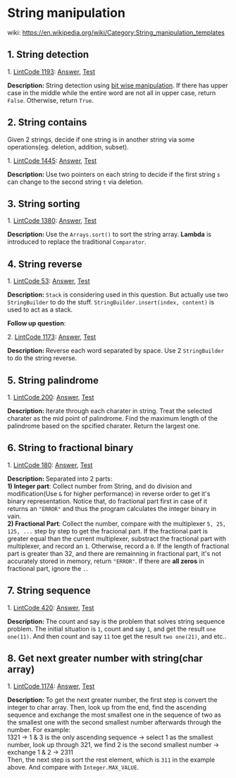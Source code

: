 # String manipulation
wiki: https://en.wikipedia.org/wiki/Category:String_manipulation_templates

## 1. String detection
<div>
    <p>
        1. 
        <a href="https://www.lintcode.com/problem/detect-capital/description">LintCode 1193</a>:  
        <a href="https://github.com/Tony-Hu/ShuaTi-Online.Judge.Problems.Solving/blob/master/src/main/java/string/LintCode1193.java">Answer</a>, 
        <a href="https://github.com/Tony-Hu/ShuaTi-Online.Judge.Problems.Solving/blob/master/src/test/java/string/LintCode1193Test.java">Test</a>
    </p>
    <p><b>Description: </b>String detection using <a href="https://github.com/Tony-Hu/ShuaTi-Online.Judge.Problems.Solving/tree/master/src/main/java/bitOperation">bit wise manipulation</a>. 
    If there has upper case in the middle while the entire word are not all in upper case, return <code>False</code>. Otherwise, return <code>True</code>.</p>
</div>

## 2. String contains
Given 2 strings, decide if one string is in another string via some operations(eg. deletion, addition, subset).<br>
<div>
    <p>
        1. 
        <a href="https://www.lintcode.com/problem/delete-characters/description">LintCode 1445</a>:  
        <a href="https://github.com/Tony-Hu/ShuaTi-Online.Judge.Problems.Solving/blob/master/src/main/java/string/LintCode1445.java">Answer</a>, 
        <a href="https://github.com/Tony-Hu/ShuaTi-Online.Judge.Problems.Solving/blob/master/src/test/java/string/LintCode1445Test.java">Test</a>
    </p>
    <p><b>Description: </b>Use two pointers on each string to decide if the first string <code>s</code> can change to the second string <code>t</code>
    via deletion.</p>
</div>

## 3. String sorting
<div>
    <p>
        1. 
        <a href="https://www.lintcode.com/problem/log-sorting/description">LintCode 1380</a>:  
        <a href="https://github.com/Tony-Hu/ShuaTi-Online.Judge.Problems.Solving/blob/master/src/main/java/string/LintCode1380.java">Answer</a>, 
        <a href="https://github.com/Tony-Hu/ShuaTi-Online.Judge.Problems.Solving/blob/master/src/test/java/string/LintCode1380Test.java">Test</a>
    </p>
    <p><b>Description: </b>Use the <code>Arrays.sort()</code> to sort the string array. <b>Lambda</b> is introduced to replace the traditional <code>Comparator</code>.</p>
</div>

## 4. String reverse
<div>
    <p>
        1. 
        <a href="https://www.lintcode.com/problem/reverse-words-in-a-string/description">LintCode 53</a>:  
        <a href="https://github.com/Tony-Hu/ShuaTi-Online.Judge.Problems.Solving/blob/master/src/main/java/string/LintCode53.java">Answer</a>, 
        <a href="https://github.com/Tony-Hu/ShuaTi-Online.Judge.Problems.Solving/blob/master/src/test/java/string/LintCode53Test.java">Test</a>
    </p>
    <p><b>Description: </b><code>Stack</code> is considering used in this question. But actually use two <code>StringBuilder</code> to do the stuff. 
    <code>StringBuilder.insert(index, content)</code> is used to act as a stack.</p>
</div>
<b>Follow up question</b>:<br>
<div>
    <p>
        2. 
        <a href="https://www.lintcode.com/problem/reverse-words-in-a-string-iii/description">LintCode 1173</a>:  
        <a href="https://github.com/Tony-Hu/ShuaTi-Online.Judge.Problems.Solving/blob/master/src/main/java/string/LintCode1173.java">Answer</a>, 
        <a href="https://github.com/Tony-Hu/ShuaTi-Online.Judge.Problems.Solving/blob/master/src/test/java/string/LintCode1173Test.java">Test</a>
    </p>
    <p><b>Description: </b>Reverse each word separated by space. Use 2 <code>StringBuilder</code> to do the string reverse.</p>
</div>

## 5. String palindrome
<div>
    <p>
        1. 
        <a href="https://www.lintcode.com/problem/longest-palindromic-substring/description">LintCode 200</a>:  
        <a href="https://github.com/Tony-Hu/ShuaTi-Online.Judge.Problems.Solving/blob/master/src/main/java/string/LintCode200.java">Answer</a>, 
        <a href="https://github.com/Tony-Hu/ShuaTi-Online.Judge.Problems.Solving/blob/master/src/test/java/string/LintCode200Test.java">Test</a>
    </p>
    <p><b>Description: </b>Iterate through each charater in string. Treat the selected charater as the mid point of palindrome. Find the maximum length of the palindrome based on the spcified charater. Return the largest one.</p>
</div>

## 6. String to fractional binary
<div>
    <p>
        1. 
        <a href="https://www.lintcode.com/problem/binary-representation/description">LintCode 180</a>:  
        <a href="https://github.com/Tony-Hu/ShuaTi-Online.Judge.Problems.Solving/blob/master/src/main/java/string/LintCode180.java">Answer</a>, 
        <a href="https://github.com/Tony-Hu/ShuaTi-Online.Judge.Problems.Solving/blob/master/src/test/java/string/LintCode180Test.java">Test</a>
    </p>
    <p><b>Description: </b>Separated into 2 parts:<br>
    <b>1) Integer part</b>: Collect number from String, and do division and modification(Use <code>&</code> for higher performance) in reverse order to get it's binary representation. 
    Notice that, do fractional part first in case of it returns an <code>"ERROR"</code> and thus the program calculates the integer binary in vain.<br>
    <b>2) Fractional Part</b>: Collect the number, compare with the multiplexer <code>5, 25, 125, ...</code> step by step to get the fracional part. If the fractional part is greater equal than the current multiplexer, substract the fractional part with multiplexer, and record an <code>1</code>. Otherwise, record a <code>0</code>.
    If the length of fractional part is greater than 32, and there are remainning in fractional part, it's not accurately stored in memory, return <code>"ERROR"</code>. If there are <b>all zeros</b> in fractional part, ignore the <code>.</code>.</p>
</div>

## 7. String sequence
<div>
    <p>
        1. 
        <a href="https://www.lintcode.com/problem/count-and-say/description">LintCode 420</a>:  
        <a href="https://github.com/Tony-Hu/ShuaTi-Online.Judge.Problems.Solving/blob/master/src/main/java/string/LintCode420.java">Answer</a>, 
        <a href="https://github.com/Tony-Hu/ShuaTi-Online.Judge.Problems.Solving/blob/master/src/test/java/string/LintCode420Test.java">Test</a>
    </p>
    <p><b>Description: </b>The count and say is the problem that solves string sequence problem. The initial situation is <code>1</code>, count and say <code>1</code>, and get the result <code>one one(11)</code>. And then count and say <code>11</code> toe get the result <code>two one(21)</code>, and etc..</p>
</div>

## 8. Get next greater number with string(char array)
<div>
    <p>
        1. 
        <a href="https://www.lintcode.com/problem/next-greater-element-iii/description">LintCode 1174</a>:  
        <a href="https://github.com/Tony-Hu/ShuaTi-Online.Judge.Problems.Solving/blob/master/src/main/java/string/LintCode1174.java">Answer</a>, 
        <a href="https://github.com/Tony-Hu/ShuaTi-Online.Judge.Problems.Solving/blob/master/src/test/java/string/LintCode1174Test.java">Test</a>
    </p>
    <p><b>Description: </b>To get the next greater number, the first step is convert the integer to char array. Then, look up from the end, find the ascending sequence and exchange the most smallest one in the sequence of two  as the smallest one with the second smallest number afterwards through the number. For example:<br>
    1321 -> 1 & 3 is the only ascending sequence -> select 1 as the smallest number, look up through 321, we find 2 is the second smallest number -> exchange 1 & 2 -> 2311<br>
    Then, the next step is sort the rest element, which is <code>311</code> in the example above. And compare with <code>Integer.MAX_VALUE</code>.</p>
</div>